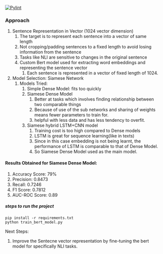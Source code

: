[![Pylint](https://github.com/abhianand7/nli-classifier/actions/workflows/pylint.yml/badge.svg?branch=master)](https://github.com/abhianand7/nli-classifier/actions/workflows/pylint.yml)

### Approach
1. Sentence Representation in Vector (1024 vector dimension)
    1. The target is to represent each sentence into a vector of same length
    2. Not cropping/padding sentences to a fixed length to avoid losing information from the sentence
    3. Tasks like NLI are sensitive to changes in the original sentence
    4. Custom Bert model used for extracting word embeddings and representing the sentence vector
        1. Each sentence is represented in a vector of fixed length of 1024.
2. Model Selection: Siamese Network
    1. Models Tried:
        1. Simple Dense Model: fits too quickly
        2. Siamese Dense Model
            1. Better at tasks which involves finding relationship between two comparable things
            2. Because of use of the sub networks and sharing of weights means fewer parameters to train for.
            3. helpful with less data and has less tendency to overfit.
        3. Siamese hybrid LSTM+CNN model
            1. Training cost is too high compared to Dense models
            2. LSTM is great for sequence learning(like in texts)
            3. Since in this case embedding is not being learnt, the performance of LSTM is comparable to that of Dense Model.
            4. So Siamese Dense Model used as the main model.

#### Results Obtained for Siamese Dense Model:
1. Accuracy Score: 79%
2. Precision: 0.8473
3. Recall: 0.7246
4. F1 Score: 0.7812
5. AUC-ROC Score: 0.89

##### steps to run the project
```
pip install -r requirements.txt
python train_bert_model.py
```

Next Steps:
1. Improve the Sentecne vector representation by fine-tuning the bert model for specifically NLI tasks.

        
